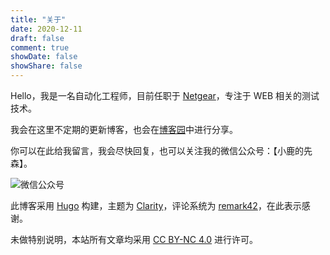 ```yaml
---
title: "关于"
date: 2020-12-11
draft: false
comment: true
showDate: false
showShare: false
---
```


Hello，我是一名自动化工程师，目前任职于 [Netgear](https://www.netgear.com/)，专注于 WEB 相关的测试技术。

我会在这里不定期的更新博客，也会在[博客园](https://www.cnblogs.com/luizyao/)中进行分享。

你可以在此给我留言，我会尽快回复，也可以关注我的微信公众号：【小鹿的先森】。

![微信公众号](https://gitee.com/luizyao/pictures/raw/master/img/wechat.jpg)

此博客采用 [Hugo](https://gohugo.io/) 构建，主题为 [Clarity](https://github.com/chipzoller/hugo-clarity)，评论系统为 [remark42](https://github.com/umputun/remark42)，在此表示感谢。

未做特别说明，本站所有文章均采用 [CC BY-NC 4.0](http://creativecommons.org/licenses/by-nc/4.0/) 进行许可。

